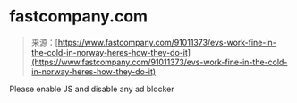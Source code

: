 <!--yml
category: 未分类
date: 2024-05-27 14:55:28
-->

# fastcompany.com

> 来源：[https://www.fastcompany.com/91011373/evs-work-fine-in-the-cold-in-norway-heres-how-they-do-it](https://www.fastcompany.com/91011373/evs-work-fine-in-the-cold-in-norway-heres-how-they-do-it)

Please enable JS and disable any ad blocker